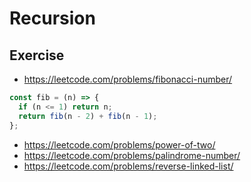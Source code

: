 # Recursion

## Exercise

- https://leetcode.com/problems/fibonacci-number/

```ts
const fib = (n) => {
  if (n <= 1) return n;
  return fib(n - 2) + fib(n - 1);
};
```

- https://leetcode.com/problems/power-of-two/
- https://leetcode.com/problems/palindrome-number/
- https://leetcode.com/problems/reverse-linked-list/
